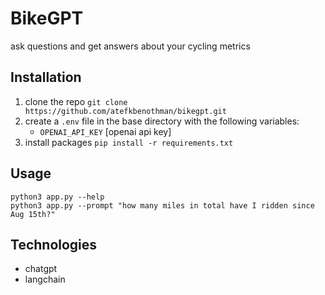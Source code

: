 # BikeGPT

ask questions and get answers about your cycling metrics

## Installation

1. clone the repo `git clone https://github.com/atefkbenothman/bikegpt.git`
2. create a `.env` file in the base directory with the following variables:
   - `OPENAI_API_KEY` [openai api key]
3. install packages `pip install -r requirements.txt`

## Usage

`python3 app.py --help`
<br>
`python3 app.py --prompt "how many miles in total have I ridden since Aug 15th?"`

## Technologies

- chatgpt
- langchain
